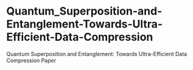# Quantum_Superposition-and-Entanglement-Towards-Ultra-Efficient-Data-Compression
Quantum Superposition and Entanglement: Towards Ultra-Efficient Data Compression Paper
